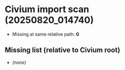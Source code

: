 # Civium import scan (20250820_014740)

- Missing at same relative path: **0**

## Missing list (relative to Civium root)
- *(none)*


